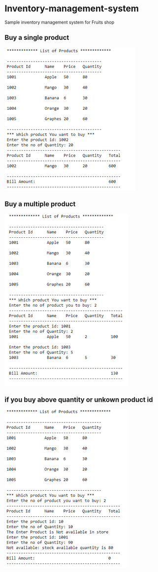 # Inventory-management-system
Sample inventory management system for Fruits shop

## Buy a single product
<img src="./Output/Capture1.PNG">

## Buy a multiple product
<img src="./Output/Capture2.PNG">

## if you buy above quantity or unkown product id
<img src="./Output/Capture3.PNG">



